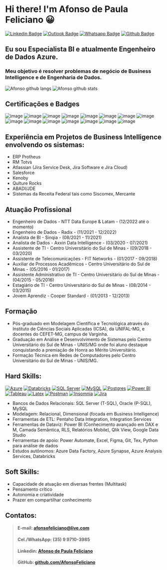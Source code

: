 # Hi there! I'm Afonso de Paula Feliciano 😀


[![Linkedin Badge](https://img.shields.io/badge/-LinkedIn-blue?style=for-the-badge&logo=Linkedin&logoColor=white&link=https:https://www.linkedin.com/in/afonsofeliciano/)](https://www.linkedin.com/in/afonsofeliciano/)
[![Outlook Badge](https://img.shields.io/badge/Microsoft_Outlook-0078D4?style=for-the-badge&logo=microsoft-outlook&logoColor=white&link=mailto:afonsofeliciano@live.com)](mailto:afonsofeliciano@live.com)
[![Whatsapp Badge](https://img.shields.io/badge/WhatsApp-25D366?style=for-the-badge&logo=whatsapp&logoColor=white&link=https://wa.me/5535997103985)](https://wa.me/5535997103985)
[![Github Badge](https://img.shields.io/badge/GitHub-100000?style=for-the-badge&logo=github&logoColor=white&link=https://github.com/AfonsoFeliciano)](https://github.com/AfonsoFeliciano)

## Eu sou Especialista BI e atualmente Engenheiro de Dados Azure.

### Meu objetivo é resolver problemas de negócio de Business Intelligence e de Engenharia de Dados.

![Afonso github langs](https://github-readme-stats.vercel.app/api/top-langs/?username=AfonsoFeliciano&locale=pt-br&theme=tokyonight)
![Afonso github stats](https://github-readme-stats.vercel.app/api?username=AfonsoFeliciano&show_icons=true&include_all_commits=true&count_private=true&locale=pt-br&theme=tokyonight)

## Certificações e Badges

![image](https://github.com/AfonsoFeliciano/AfonsoFeliciano/assets/23621130/2a8004c7-2f1f-41f8-bad8-49a0bd9aa8af)
![image](https://github.com/AfonsoFeliciano/AfonsoFeliciano/assets/23621130/c2b1337f-e689-4af3-80d3-48b47cd84e59)
![image](https://github.com/AfonsoFeliciano/AfonsoFeliciano/assets/23621130/52351bfe-cf71-44fb-99b4-9ff49e204ca9)
![image](https://github.com/AfonsoFeliciano/AfonsoFeliciano/assets/23621130/fdea6a9a-9507-407c-8230-a021bef49548)
![image](https://github.com/AfonsoFeliciano/AfonsoFeliciano/assets/23621130/d207df71-63ed-400e-9021-bd7d08a7bb4a)
![image](https://github.com/AfonsoFeliciano/AfonsoFeliciano/assets/23621130/dd0f812d-442b-4117-97f0-d19c9097a356)
![image](https://github.com/AfonsoFeliciano/AfonsoFeliciano/assets/23621130/09a4f1a2-ee12-4327-800d-0d2c259abf4f)
![image](https://github.com/AfonsoFeliciano/AfonsoFeliciano/assets/23621130/c282c610-c69d-405e-a3dc-b8cec9defc86)
![image](https://github.com/AfonsoFeliciano/AfonsoFeliciano/assets/23621130/b03cd5db-de10-4df6-94cf-0524cf119809)
![image](https://github.com/AfonsoFeliciano/AfonsoFeliciano/assets/23621130/a6e4f4ed-5be6-4105-a7d3-2e194fe9f62c)
![image](https://github.com/AfonsoFeliciano/AfonsoFeliciano/assets/23621130/c217f819-f79a-46c7-91e1-bc9dbd9a256c)
![image](https://github.com/AfonsoFeliciano/AfonsoFeliciano/assets/23621130/a515fc06-4efb-4e3c-b682-b94717d6c637)
![image](https://github.com/AfonsoFeliciano/AfonsoFeliciano/assets/23621130/679f11a8-83be-4012-87db-e02fceec973a)
![image](https://github.com/AfonsoFeliciano/AfonsoFeliciano/assets/23621130/3d7b8ff8-dbff-445c-abad-2ff37dd481c7)
![image](https://github.com/AfonsoFeliciano/AfonsoFeliciano/assets/23621130/e87b2338-4a96-4841-99d4-02527d448905)




## Experiência em Projetos de Business Intelligence envolvendo os sistemas:
- ERP Protheus
- RM Totvs
- Atlassian (Jira Service Desk, Jira Software e Jira Cloud) 
- Salesforce
- Kenoby
- Qulture Rocks
- ABADI/JDE
- Sistemas da Receita Federal tais como Siscomex, Mercante

## Atuação Profissional 
- Engenheiro de Dados - NTT Data Europe & Latam - (12/2022 até o momento)
- Engenheiro de Dados - Radix - (11/2021 - 12/2022)
- Analista de BI - Sinqia - (08/2021 - 11/2021)
- Analista de Dados - Axxin Data Intelligence - (03/2020 - 07/2021)
- Assistente de TI - Centro Universitário do Sul de Minas - (09/2018 - 03/2020)
- Assistente de Telecomunicações - FIT Networks - (01/2017 - 09/2018)
- Auxiliar de Processos Acadêmicos - Centro Universitário do Sul de Minas - (05/2016 - 01/2017)
- Assistente Administrativo de TI - Centro Universitário do Sul de Minas - (04/2015 - 05/2016)
- Estagiário de TI -  Centro Universitário do Sul de Minas - (08/2014 - 03/2015)
- Jovem Aprendiz - Cooper Standard - (01/2013 - 12/2013)



## Formação
- Pós-graduado em Modelagem Científica e Tecnológica através do Instituto de Ciências Sociais Aplicadas (ICSA), da UNIFAL-MG, e docentes do CEFET-MG, campus de Varginha. 
- Graduação em Análise e Desenvolvimento de Sistemas pelo Centro Universitário do Sul de Minas - UNIS/MG onde foi aluno destaque conquistando a premiação de Honra ao Mérito Universitário. 
- Formação Técnica em Redes de Computadores pelo Centro Universitário do Sul de Minas - UNIS/MG.

## Hard Skills:
[![Azure](https://img.shields.io/badge/microsoft%20azure-0089D6?style=for-the-badge&logo=microsoft-azure&logoColor=white)](https://github.com/AfonsoFeliciano/AfonsoFeliciano/edit/main/README.md)
[![Databricks](https://img.shields.io/badge/Databricks-FF3621?style=for-the-badge&logo=Databricks&logoColor=white)](https://github.com/AfonsoFeliciano/AfonsoFeliciano/edit/main/README.md)
[![SQL Server](https://img.shields.io/badge/Microsoft%20SQL%20Server-CC2927?style=for-the-badge&logo=microsoft%20sql%20server&logoColor=white)](https://github.com/AfonsoFeliciano/AfonsoFeliciano/edit/main/README.md)
[![MySQL](https://img.shields.io/badge/MySQL-005C84?style=for-the-badge&logo=mysql&logoColor=white)](https://github.com/AfonsoFeliciano/AfonsoFeliciano/edit/main/README.md)
[![Postgres](https://img.shields.io/badge/PostgreSQL-316192?style=for-the-badge&logo=postgresql&logoColor=white)](https://github.com/AfonsoFeliciano/AfonsoFeliciano/edit/main/README.md)
[![Power BI](https://img.shields.io/badge/PowerBI-F2C811?style=for-the-badge&logo=Power%20BI&logoColor=white)](https://github.com/AfonsoFeliciano/AfonsoFeliciano/edit/main/README.md)
[![Tableau](https://img.shields.io/badge/Tableau-E97627?style=for-the-badge&logo=Tableau&logoColor=white)](https://github.com/AfonsoFeliciano/AfonsoFeliciano/edit/main/README.md)
[![Latex](https://img.shields.io/badge/LaTeX-47A141?style=for-the-badge&logo=LaTeX&logoColor=white)](https://github.com/AfonsoFeliciano/AfonsoFeliciano/edit/main/README.md)
[![Postman](https://img.shields.io/badge/Postman-FF6C37?style=for-the-badge&logo=Postman&logoColor=white)](https://github.com/AfonsoFeliciano/AfonsoFeliciano/edit/main/README.md)
[![Insomnia](https://img.shields.io/badge/Insomnia-5849be?style=for-the-badge&logo=Insomnia&logoColor=white)](https://github.com/AfonsoFeliciano/AfonsoFeliciano/edit/main/README.md)
[![Jira](https://img.shields.io/badge/Jira-0052CC?style=for-the-badge&logo=Jira&logoColor=white)](https://github.com/AfonsoFeliciano/AfonsoFeliciano/edit/main/README.md)

- Bancos de Dados Relacionais: SQL Server (T-SQL), Oracle (P-SQL), MySQL
- Modelagem: Relacional, Dimensional (focada em Business Intelligence)
- Ferramentas de ETL: Pentaho Data Integration, Integration Services
- Ferramentas de Dataviz: Power BI (Conhecimento avançado em DAX e M, Camada Semântica, RLS, Relatórios Mobile), Qlik View, Google Data Studio
- Ferramentas de apoio: Power Automate, Excel, Figma, Git, Tex, Python para análise de dados
- Estudos autônomos: Azure Data Factory, Azure Synapse, Azure Analysis Services, Databricks

## Soft Skills:
- Capacidade de atuação em diversas frentes (Multitask)
- Pensamento crítico
- Autonomia e criatividade
- Prazer em compartilhar conhecimento


## Contatos: 

> #### E-mail: afonsofeliciano@live.com  
> #### Cel./WhatsApp: (35) 9 9710-3985  
> #### Linkedin: <a href="https://www.linkedin.com/in/afonsofeliciano/"> Afonso de Paula Feliciano </a> 
> #### GitHub: <a href="https://github.com/AfonsoFeliciano"> github.com/AfonsoFeliciano </a>



<!--
**AfonsoFeliciano/AfonsoFeliciano** is a ✨ _special_ ✨ repository because its `README.md` (this file) appears on your GitHub profile.

Here are some ideas to get you started:

- 🔭 I’m currently working on ...
- 🌱 I’m currently learning ...
- 👯 I’m looking to collaborate on ...
- 🤔 I’m looking for help with ...
- 💬 Ask me about ...
- 📫 How to reach me: ...
- 😄 Pronouns: ...
- ⚡ Fun fact: ...

Github Status: https://github-readme-stats.vercel.app/api?username=AfonsoFeliciano
-->

